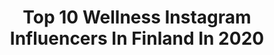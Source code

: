 ---
title: Top 10 Wellness Instagram Influencers In Finland In 2020
description: >-
  Find top wellness Instagram influencers in Finland in 2020. Most popular hashtags: #barebellsfinland #barebells #arvonta #teambarebells.
platform: Instagram
profiles:
  - username: "johanna.tahtinen"
    fullname: >-
      JOHANNA 🤍
    location: "Finland"
    followers: 8112
    engagement: 1476
    commentsToLikes: 0.514814
    avatar: "https://scontent-lhr8-1.cdninstagram.com/v/t51.2885-19/s320x320/91790762_2821386074649074_6691151020979912704_n.jpg?_nc_ht=scontent-lhr8-1.cdninstagram.com&_nc_ohc=_vPpt9n7lfUAX80Mziu&oh=9ee283183c6ab10db13f77c57c11c3c8&oe=5EBA678D"
    verified: false
    hashtags: "#iciwfamily, #girls, #postpartumbody, #trainingmotivation"
  - username: "karoliinamakela"
    fullname: >-
      Karoliina | Osteopathy Student
    location: "Finland"
    followers: 6580
    engagement: 1451
    commentsToLikes: 0.179908
    avatar: "https://scontent-atl3-1.cdninstagram.com/v/t51.2885-19/s320x320/90333843_219220689188142_1024033422999289856_n.jpg?_nc_ht=scontent-atl3-1.cdninstagram.com&_nc_ohc=GfDiBw4s4UYAX8Bhwdm&oh=10f5a0fbedc9427a34b9fb7ce8ec86a3&oe=5EBBF968"
    verified: false
    hashtags: "#stadium, #houseoforganic, #kaupallinenyhteisty, #ruokah"
  - username: "sonjaaiello"
    fullname: >-
      SONJA AIELLO 🇫🇮
    location: "Finland"
    followers: 35214
    engagement: 1699
    commentsToLikes: 0.014460
    avatar: "https://scontent-lhr8-1.cdninstagram.com/v/t51.2885-19/s320x320/87687863_2833447203389218_3975809852487237632_n.jpg?_nc_ht=scontent-lhr8-1.cdninstagram.com&_nc_ohc=MsZy7X05HPoAX8MoFKx&oh=d5fbf50765ae7fc962c9c5d9e5fbc664&oe=5EBA4F42"
    verified: false
    hashtags: "#barebellsfinland, #el, #yhteisty, #teambarebells"
  - username: "martinaaitolehtiofficial"
    fullname: >-
      Martina Aitolehti
    location: "Finland"
    followers: 101245
    engagement: 215
    commentsToLikes: 0.012853
    avatar: "https://scontent-ams4-1.cdninstagram.com/v/t51.2885-19/s320x320/32144329_212304416222527_210720200872427520_n.jpg?_nc_ht=scontent-ams4-1.cdninstagram.com&_nc_ohc=FLZz4oPWjCAAX8q-Ots&oh=7bd4c09f63eb671465879cc2772bc7b8&oe=5EB538D1"
    verified: true
    hashtags: "#rottweilermama, #ironmantraining, #uutisaamu, #coreonfire"
  - username: "elinaadasofia"
    fullname: >-
      ELINA LESKINEN/ WELLNESS
    location: "Finland"
    followers: 12686
    engagement: 526
    commentsToLikes: 0.046042
    avatar: "https://scontent-lhr8-1.cdninstagram.com/v/t51.2885-19/s320x320/51339601_693917414337118_1360391927064690688_n.jpg?_nc_ht=scontent-lhr8-1.cdninstagram.com&_nc_ohc=y7oGCaLaR6QAX9iHH6a&oh=d10309611642df0eb7e29d5f650e9196&oe=5EAE3C4B"
    verified: false
    hashtags: "#linkkibiossa, #vartalo, #kissanp, #yksimeista"
  - username: "veerakononen"
    fullname: >-
      Veera Könönen | Wellnessmalli
    location: "Finland"
    followers: 7321
    engagement: 1745
    commentsToLikes: 0.063056
    avatar: "https://scontent-atl3-1.cdninstagram.com/v/t51.2885-19/s320x320/82010475_190628998924899_4387870539578867712_n.jpg?_nc_ht=scontent-atl3-1.cdninstagram.com&_nc_ohc=jGooJuZ8vGcAX-BGqbp&oh=eafa0928dde90ac49d61bc2b8e075a47&oe=5EBA41F6"
    verified: false
    hashtags: "#motivaatio, #helsinki, #ptvgym, #ptvatanen"
  - username: "vanelja"
    fullname: >-
      VANELJA | by Virpi Mikkonen
    location: "Finland"
    followers: 164667
    engagement: 167
    commentsToLikes: 0.034787
    avatar: "https://scontent-lhr8-1.cdninstagram.com/v/t51.2885-19/s320x320/57506541_625583577915332_992985297690034176_n.jpg?_nc_ht=scontent-lhr8-1.cdninstagram.com&_nc_ohc=8pV-vhjkhNIAX-M23rj&oh=c9e6018833cc138ab1946e58cf957b52&oe=5EBC6F3B"
    verified: true
    hashtags: "#toasttuesday, #inbedwithvanelja, #ilmanvehn, #sandwiches"
  - username: "valentinaaiello"
    fullname: >-
      Sofia Aiello-Tikka
    location: "Finland"
    followers: 30710
    engagement: 2007
    commentsToLikes: 0.005022
    avatar: "https://scontent-atl3-1.cdninstagram.com/v/t51.2885-19/s320x320/88986554_878356472612527_4643563643655421952_n.jpg?_nc_ht=scontent-atl3-1.cdninstagram.com&_nc_ohc=Vpw4mpGULGAAX98-JXM&oh=68b566b91d31c5bebaa82e06b2e1b495&oe=5EBA883C"
    verified: false
    hashtags: "#iloveyou, #jotex, #springstyle, #mylove"
  - username: "saanaopacic"
    fullname: >-
      Saana Opacic
    location: "Finland"
    followers: 1952
    engagement: 1353
    commentsToLikes: 0.207348
    avatar: "https://scontent-ams4-1.cdninstagram.com/v/t51.2885-19/s320x320/81034548_614367466039044_8094243981052870656_n.jpg?_nc_ht=scontent-ams4-1.cdninstagram.com&_nc_ohc=d6mp9xH8HfwAX_dPSOJ&oh=af3f15e284619dc8cf0e3e75cb0c6618&oe=5EBE2A61"
    verified: false
    hashtags: "#newweek, #doubletrouble, #fingers, #covid"
  - username: "nanna.koo"
    fullname: >-
      Nanna Karalahti | Herotreeni
    location: "Finland"
    followers: 103671
    engagement: 344
    commentsToLikes: 0.032812
    avatar: "https://scontent-lht6-1.cdninstagram.com/v/t51.2885-19/s320x320/85189033_792029287874699_7587519319949443072_n.jpg?_nc_ht=scontent-lht6-1.cdninstagram.com&_nc_ohc=M1z2jGgOkaMAX_RLmlI&oh=81d96f03d0c868c35687f2b02bafda4c&oe=5EB544C3"
    verified: false
    hashtags: "#kokkaakotona, #kulttuurinmuutos"
---